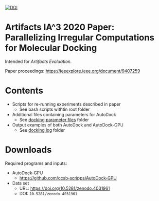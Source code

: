 [![DOI](https://zenodo.org/badge/302362741.svg)](https://zenodo.org/badge/latestdoi/302362741)

# Artifacts IA^3 2020 Paper: Parallelizing Irregular Computations for Molecular Docking

Intended for _Artifacts Evaluation_.

Paper proceedings: https://ieeexplore.ieee.org/document/9407259

# Contents

* Scripts for re-running experiments described in paper
	* See bash scripts withtin root folder
* Additional files containing parameters for AutoDock
	* See [docking parameter files](./dpf_autodock426) folder
* Output examples of both AutoDock and AutoDock-GPU
	* See [docking log](./dlg_examples) folder
# Downloads

Required programs and inputs:

* AutoDock-GPU
	*  https://github.com/ccsb-scripps/AutoDock-GPU
* Data set
	* URL: https://doi.org/10.5281/zenodo.4031961
	* DOI: `10.5281/zenodo.4031961`


